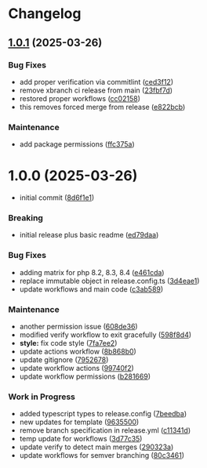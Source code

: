 # Changelog

## [1.0.1](https://github.com/daisorg/dais-app-starter-kit/compare/v1.0.0...v1.0.1) (2025-03-26)


### Bug Fixes

* add proper verification via commitlint ([ced3f12](https://github.com/daisorg/dais-app-starter-kit/commit/ced3f1285645ac7e21c5c677628b4aaf1547a457))
* remove xbranch ci release from main ([23fbf7d](https://github.com/daisorg/dais-app-starter-kit/commit/23fbf7dfd986c8fa888dbd4c3997cabeb5e94430))
* restored proper workflows ([cc02158](https://github.com/daisorg/dais-app-starter-kit/commit/cc02158506b7a64661ccec25db41ed1755fb62da))
* this removes forced merge from release ([e822bcb](https://github.com/daisorg/dais-app-starter-kit/commit/e822bcb7c3cdbcd320d31dace5d76f8d899c4e0e))


### Maintenance

* add package permissions ([ffc375a](https://github.com/daisorg/dais-app-starter-kit/commit/ffc375aa97b745dd6da2882f11f285b550f3391f))

# 1.0.0 (2025-03-26)


* initial commit ([8d6f1e1](https://github.com/daisorg/dais-app-starter-kit/commit/8d6f1e1bbf0d13a7c4d353d3eef2e00996d86baf))


### Breaking

* initial release plus basic readme ([ed79daa](https://github.com/daisorg/dais-app-starter-kit/commit/ed79daa9d00941f41ddd480f365b72195a8e427d))


### Bug Fixes

* adding matrix for php 8.2, 8.3, 8.4 ([e461cda](https://github.com/daisorg/dais-app-starter-kit/commit/e461cda39ccce6abd2bdb3d1a75ddf4eb641a2dd))
* replace immutable object in release.config.ts ([3d4eae1](https://github.com/daisorg/dais-app-starter-kit/commit/3d4eae112ae563e8b9d0b605b8fe08e52df13f4a))
* update workflows and main code ([c3ab589](https://github.com/daisorg/dais-app-starter-kit/commit/c3ab5897977658395ddbce28500e6b5c3e356994))


### Maintenance

* another permission issue ([608de36](https://github.com/daisorg/dais-app-starter-kit/commit/608de3610676e2b935cf17b610d8bd8500db9f9e))
* modified verify workflow to exit gracefully ([598f8d4](https://github.com/daisorg/dais-app-starter-kit/commit/598f8d4ce5640d4bbd8d65110d842ce1606df37d))
* **style:** fix code style ([7fa7ee2](https://github.com/daisorg/dais-app-starter-kit/commit/7fa7ee282c866f0fde636ca7e72084bd56270c82))
* update actions workflow ([8b868b0](https://github.com/daisorg/dais-app-starter-kit/commit/8b868b09c9fe8670c70129927d90671e81471e4c))
* update gitignore ([7952678](https://github.com/daisorg/dais-app-starter-kit/commit/7952678c9990f203495e02bdbff1d55ea6b76b38))
* update workflow actions ([99740f2](https://github.com/daisorg/dais-app-starter-kit/commit/99740f2747bb2f4e499e2d5b8746264bb906d9e1))
* update workflow permissions ([b281669](https://github.com/daisorg/dais-app-starter-kit/commit/b281669710a45179557dc1a743c0acf82af9b852))


### Work in Progress

* added typescript types to release.config ([7beedba](https://github.com/daisorg/dais-app-starter-kit/commit/7beedba819be8d90cc3cab9ac4cfe84f3937829a))
* new updates for template ([9635500](https://github.com/daisorg/dais-app-starter-kit/commit/9635500a2ae90279b1fd2f70ebbcfc762fa1c08d))
* remove branch specification in release.yml ([c11341d](https://github.com/daisorg/dais-app-starter-kit/commit/c11341de1826f6e9a8dd7f8be0bdcb97b80f787a))
* temp update for workflows ([3d77c35](https://github.com/daisorg/dais-app-starter-kit/commit/3d77c3547eb7fc476d530e764226dea954982995))
* update verify to detect main merges ([290323a](https://github.com/daisorg/dais-app-starter-kit/commit/290323ab66274e84e4400bf24424aaf56effcef3))
* update workflows for semver branching ([80c3461](https://github.com/daisorg/dais-app-starter-kit/commit/80c3461063966c6e62b3575dfc3a180f6f2203f0))
